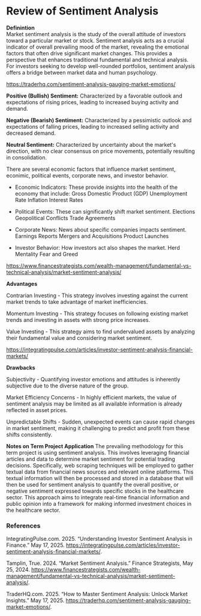 # Review of Sentiment Analysis

**Definintion**<br>
Market sentiment analysis is the study of the overall attitude of investors toward a particular market or stock. Sentiment analysis acts as a crucial indicator of overall prevailing mood of the market, revealing the emotional factors that often drive significant market changes. This provides a perspective that enhances traditional fundamental and technical analysis. For investors seeking to develop well-rounded portfolios, sentiment analysis offers a bridge between market data and human psychology.

https://traderhq.com/sentiment-analysis-gauging-market-emotions/

**Positive (Bullish) Sentiment:** Characterized by a favorable outlook and expectations of rising prices, leading to increased buying activity and demand.

**Negative (Bearish) Sentiment:** Characterized by a pessimistic outlook and expectations of falling prices, leading to increased selling activity and decreased demand.

**Neutral Sentiment:** Characterized by uncertainty about the market's direction, with no clear consensus on price movements, potentially resulting in consolidation.

There are several economic factors that influence market sentiment, econimic, political events, corporate news, and investor behavior.

- Economic Indicators: These provide insights into the health of the economy that include:
    Gross Domestic Product (GDP)
    Unemployment Rate
    Inflation
    Interest Rates

- Political Events: These can significantly shift market sentiment.
    Elections
    Geopolitical Conflicts
    Trade Agreements

- Corporate News: News about specific companies impacts sentiment.
    Earnings Reports 
    Mergers and Acquisitions
    Product Launches

- Investor Behavior: How investors act also shapes the market.
    Herd Mentality
    Fear and Greed

https://www.financestrategists.com/wealth-management/fundamental-vs-technical-analysis/market-sentiment-analysis/

**Advantages**

Contrarian Investing - This strategy involves investing against the current market trends to take advantage of market inefficiencies.

Momentum Investing - This strategy focuses on following existing market trends and investing in assets with strong price increases.

Value Investing - This strategy aims to find undervalued assets by analyzing their fundamental value and considering market sentiment. 


https://integratingpulse.com/articles/investor-sentiment-analysis-financial-markets/

**Drawbacks**

Subjectivity - Quantifying investor emotions and attitudes is inherently subjective due to the diverse nature of the group.

Market Efficiency Concerns - In highly efficient markets, the value of sentiment analysis may be limited as all available information is already reflected in asset prices.

Unpredictable Shifts - Sudden, unexpected events can cause rapid changes in market sentiment, making it challenging to predict and profit from these shifts consistently.

**Notes on Term Project Application**
The prevailing methodology for this term project is using sentiment analysis. This involves leveraging financial articles and data to determine market sentiment for potential trading decisions. Specifically, web scraping techniques will be employed to gather textual data from financial news sources and relevant online platforms. This textual information will then be processed and stored in a database that will then be used for sentiment analysis to quantify the overall positive, or negative sentiment expressed towards specific stocks in the healthcare sector. This approach aims to integrate real-time financial information and public opinion into a framework for making informed investment choices in the healthcare sector.


### References

IntegratingPulse.com. 2025. “Understanding Investor Sentiment Analysis in Finance.” May 17, 2025. https://integratingpulse.com/articles/investor-sentiment-analysis-financial-markets/.

Tamplin, True. 2024. “Market Sentiment Analysis.” Finance Strategists, May 25, 2024. https://www.financestrategists.com/wealth-management/fundamental-vs-technical-analysis/market-sentiment-analysis/.

TraderHQ.com. 2025. “How to Master Sentiment Analysis: Unlock Market Insights.” May 17, 2025. https://traderhq.com/sentiment-analysis-gauging-market-emotions/.
